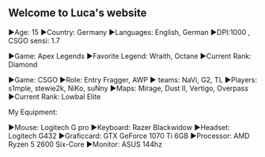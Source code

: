## Welcome to Luca's website

 ►Age: 15
 ►Country: Germany
 ►Languages: English, German
 ►DPI:1000 , CSGO sensi: 1.7

 ►Game: Apex Legends
 ►Favorite Legend: Wraith, Octane
 ►Current Rank: Diamond

 ►Game: CSGO
 ►Role: Entry Fragger, AWP
 ► teams: NaVi, G2, TL
 ►Players: s1mple, stewie2k, NiKo, suNny
 ►Maps: Mirage, Dust II, Vertigo, Overpass
 ►Current Rank: Lowbal Elite

 My Equipment:

 ►Mouse: Logitech G pro
 ►Keyboard: Razer Blackwidow
 ►Headset: Logitech G432
 ►Graficcard: GTX GeForce 1070 Ti 6GB
 ►Processor: AMD Ryzen 5 2600 Six-Core
 ►Monitor: ASUS 144hz
